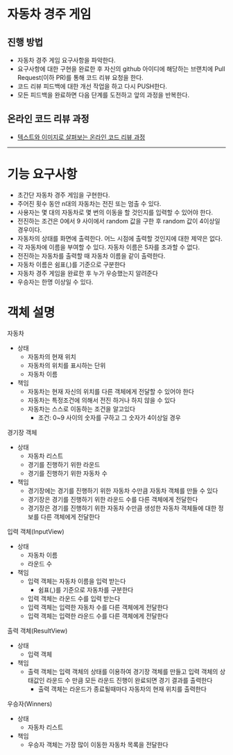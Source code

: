 # 자동차 경주 게임
## 진행 방법
* 자동차 경주 게임 요구사항을 파악한다.
* 요구사항에 대한 구현을 완료한 후 자신의 github 아이디에 해당하는 브랜치에 Pull Request(이하 PR)를 통해 코드 리뷰 요청을 한다.
* 코드 리뷰 피드백에 대한 개선 작업을 하고 다시 PUSH한다.
* 모든 피드백을 완료하면 다음 단계를 도전하고 앞의 과정을 반복한다.

## 온라인 코드 리뷰 과정
* [텍스트와 이미지로 살펴보는 온라인 코드 리뷰 과정](https://github.com/next-step/nextstep-docs/tree/master/codereview)

---

# 기능 요구사항
* 초간단 자동차 경주 게임을 구현한다.
* 주어진 횟수 동안 n대의 자동차는 전진 또는 멈출 수 있다.
* 사용자는 몇 대의 자동차로 몇 번의 이동을 할 것인지를 입력할 수 있어야 한다.
* 전진하는 조건은 0에서 9 사이에서 random 값을 구한 후 random 값이 4이상일 경우이다.
* 자동차의 상태를 화면에 출력한다. 어느 시점에 출력할 것인지에 대한 제약은 없다.
* 각 자동차에 이름을 부여할 수 있다. 자동차 이름은 5자를 초과할 수 없다.
* 전진하는 자동차를 출력할 때 자동차 이름을 같이 출력한다.
* 자동차 이름은 쉼표(,)를 기준으로 구분한다
* 자동차 경주 게임을 완료한 후 누가 우승했는지 알려준다
* 우승자는 한명 이상일 수 있다.

# 객체 설명
자동차
- 상태
  - 자동차의 현재 위치
  - 자동차의 위치를 표시하는 단위
  - 자동차 이름
- 책임
  - 자동차는 현재 자신의 위치를 다른 객체에게 전달할 수 있어야 한다
  - 자동차는 특정조건에 의해서 전진 하거나 하지 않을 수 있다
  - 자동차는 스스로 이동하는 조건을 알고있다
    - 조건: 0~9 사이의 숫자를 구하고 그 숫자가 4이상일 경우

경기장 객체
- 상태
  - 자동차 리스트
  - 경기를 진행하기 위한 라운드
  - 경기를 진행하기 위한 자동차 수
- 책임
  - 경기장에는 경기를 진행하기 위한 자동차 수만큼 자동차 객체를 만들 수 있다
  - 경기장은 경기를 진행하기 위한 라운드 수를 다른 객체에게 전달한다
  - 경기장은 경기를 진행하기 위한 자동차 수만큼 생성한 자동차 객체들에 대한 정보를 다른 객체에게 전달한다

입력 객체(InputView)
- 상태
  - 자동차 이름
  - 라운드 수
- 책임
  - 입력 객체는 자동차 이름을 입력 받는다
    - 쉼표(,)를 기준으로 자동차를 구분한다
  - 입력 객체는 라운드 수를 입력 받는다
  - 입력 객체는 입력한 자동차 수를 다른 객체에게 전달한다
  - 입력 객체는 입력한 라운드 수를 다른 객체에게 전달한다

출력 객체(ResultView)
- 상태
  - 입력 객체
- 책임
  - 출력 객체는 입력 객체의 상태를 이용하여 경기장 객체를 만들고 입력 객체의 상태값인 라운드 수 만큼 모든 라운드 진행이 완료되면 경기 결과를 출력한다
    - 출력 객체는 라운드가 종료될때마다 자동차의 현재 위치를 출력한다

우승자(Winners)
 - 상태
   - 자동차 리스트
 - 책임
   - 우승자 객체는 가장 많이 이동한 자동차 목록을 전달한다
